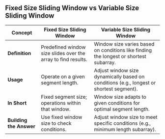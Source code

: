 ## Fixed Size Sliding Window vs Variable Size Sliding Window

| Concept                 | Fixed Size Sliding Window                                                            | Variable Size Sliding Window                                                            |
|-------------------------|--------------------------------------------------------------------------------------|-----------------------------------------------------------------------------------------|
| **Definition**          | Predefined window size slides over the array to find results.                        | Window size varies based on conditions like finding the longest or shortest subarray.   |
| **Usage**               | Operate on a given segment length.                                                   | Adjust window size dynamically based on conditions (e.g., longest or shortest segment). |
| **In Short**            | Fixed segment size; operations within that window.                                   | Window size adapts to given conditions for optimal segment length.                      |
| **Building the Answer** | Use fixed window size to check conditions.                                           | Adjust window size to meet specific conditions (e.g., minimum length subarray).         |